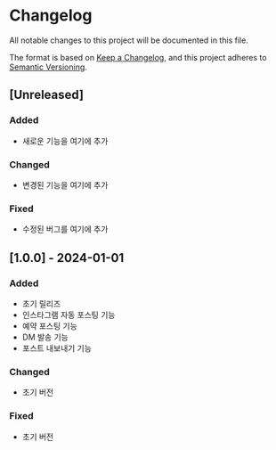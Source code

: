 # Changelog

All notable changes to this project will be documented in this file.

The format is based on [Keep a Changelog](https://keepachangelog.com/en/1.0.0/),
and this project adheres to [Semantic Versioning](https://semver.org/spec/v2.0.0.html).

## [Unreleased]

### Added
- 새로운 기능을 여기에 추가

### Changed
- 변경된 기능을 여기에 추가

### Fixed
- 수정된 버그를 여기에 추가

## [1.0.0] - 2024-01-01

### Added
- 초기 릴리즈
- 인스타그램 자동 포스팅 기능
- 예약 포스팅 기능
- DM 발송 기능
- 포스트 내보내기 기능

### Changed
- 초기 버전

### Fixed
- 초기 버전 